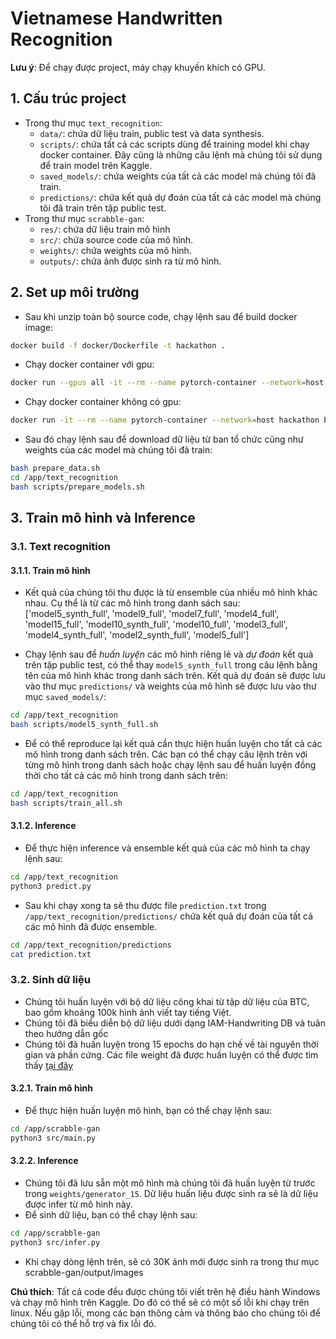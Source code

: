 # Vietnamese Handwritten Recognition

__Lưu ý__: Để chạy được project, máy chạy khuyến khích có GPU.

## 1. Cấu trúc project

- Trong thư mục `text_recognition`:
    - `data/`: chứa dữ liệu train, public test và data synthesis.
    - `scripts/`: chứa tất cả các scripts dùng để training model khi chạy docker container. Đây cũng là những câu lệnh mà chúng tôi sử dụng để train model trên Kaggle.
    - `saved_models/`: chứa weights của tất cả các model mà chúng tôi đã train.
    - `predictions/`: chứa kết quả dự đoán của tất cả các model mà chúng tôi đã train trên tập public test.
- Trong thư mục `scrabble-gan`:
    - `res/`: chứa dữ liệu train mô hình
    - `src/`: chứa source code của mô hình.
    - `weights/`: chứa weights của mô hình.
    - `outputs/`: chứa ảnh được sinh ra từ mô hình.

## 2. Set up môi trường

- Sau khi unzip toàn bộ source code, chạy lệnh sau để build docker image:
```bash
docker build -f docker/Dockerfile -t hackathon .
```

- Chạy docker container với gpu:
```bash
docker run --gpus all -it --rm --name pytorch-container --network=host hackathon bash
```

- Chạy docker container không có gpu:
```bash
docker run -it --rm --name pytorch-container --network=host hackathon bash
```

- Sau đó chạy lệnh sau để download dữ liệu từ ban tổ chức cũng như weights của các model mà chúng tôi đã train:
```bash
bash prepare_data.sh
cd /app/text_recognition
bash scripts/prepare_models.sh
```

## 3. Train mô hình và Inference
### 3.1. Text recognition
#### 3.1.1. Train mô hình

- Kết quả của chúng tôi thu được là từ ensemble của nhiều mô hình khác nhau. Cụ thể là từ các mô hình trong danh sách sau:     ['model5_synth_full', 'model9_full', 'model7_full', 'model4_full', 'model15_full', 'model10_synth_full', 'model10_full', 'model3_full', 'model4_synth_full', 'model2_synth_full', 'model5_full']

- Chạy lệnh sau để _huấn luyện_ các mô hình riêng lẻ và _dự đoán_ kết quả trên tập public test, có thể thay `model5_synth_full` trong câu lệnh bằng tên của mô hình khác trong danh sách trên. Kết quả dự đoán sẽ được lưu vào thư mục `predictions/` và weights của mô hình sẽ được lưu vào thư mục `saved_models/`:

```bash
cd /app/text_recognition
bash scripts/model5_synth_full.sh
```

- Để có thể reproduce lại kết quả cần thực hiện huấn luyện cho tất cả các mô hình trong danh sách trên. Các bạn có thể chạy câu lệnh trên với từng mô hình trong danh sách hoặc chạy lệnh sau để huấn luyện đồng thời cho tất cả các mô hình trong danh sách trên:

```bash
cd /app/text_recognition
bash scripts/train_all.sh
```


#### 3.1.2. Inference

- Để thực hiện inference và ensemble kết quả của các mô hình ta chạy lệnh sau:
```bash
cd /app/text_recognition
python3 predict.py
```
- Sau khi chạy xong ta sẽ thu được file `prediction.txt` trong `/app/text_recognition/predictions/` chứa kết quả dự đoán của tất cả các mô hình đã được ensemble.
```bash
cd /app/text_recognition/predictions
cat prediction.txt
```

### 3.2. Sinh dữ liệu

- Chúng tôi huấn luyện với bộ dữ liệu công khai từ tập dữ liệu của BTC, bao gồm khoảng 100k hình ảnh viết tay tiếng Việt.
- Chúng tôi đã biểu diễn bộ dữ liệu dưới dạng IAM-Handwriting DB và tuân theo hướng dẫn gốc
- Chúng tôi đã huấn luyện trong 15 epochs do hạn chế về tài nguyên thời gian và phần cứng. Các file weight đã được huấn luyện có thể được tìm thấy [tại đây](https://www.kaggle.com/datasets/nmddfdfd/scrabble-gan-modelv1)

#### 3.2.1. Train mô hình

- Để thực hiện huấn luyện mô hình, bạn có thể chạy lệnh sau:
```bash
cd /app/scrabble-gan
python3 src/main.py
```

#### 3.2.2. Inference

- Chúng tôi đã lưu sẵn một mô hình mà chúng tôi đã huấn luyện từ trước trong `weights/generator_15`. Dữ liệu huấn liệu được sinh ra sẽ là dữ liệu được infer từ mô hình này.
- Để sinh dữ liệu, bạn có thể chạy lệnh sau:
```bash
cd /app/scrabble-gan
python3 src/infer.py
```
- Khi chạy dòng lệnh trên, sẽ có 30K ảnh mới được sinh ra trong thư mục scrabble-gan/output/images


__Chú thích__: Tất cả code đều được chúng tôi viết trên hệ điều hành Windows và chạy mô hình trên Kaggle. Do đó có thể sẽ có một số lỗi khi chạy trên linux. Nếu gặp lỗi, mong các bạn thông cảm và thông báo cho chúng tôi để chúng tôi có thể hỗ trợ và fix lỗi đó.


